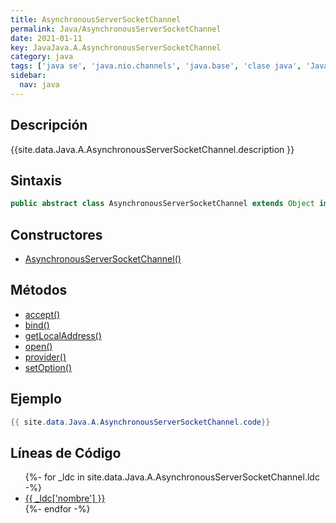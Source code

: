 ```yaml
---
title: AsynchronousServerSocketChannel
permalink: Java/AsynchronousServerSocketChannel
date: 2021-01-11
key: JavaJava.A.AsynchronousServerSocketChannel
category: java
tags: ['java se', 'java.nio.channels', 'java.base', 'clase java', 'Java 1.7']
sidebar: 
  nav: java
---
```


## Descripción
{{site.data.Java.A.AsynchronousServerSocketChannel.description }}

## Sintaxis
~~~java
public abstract class AsynchronousServerSocketChannel extends Object implements AsynchronousChannel, NetworkChannel
~~~

## Constructores
* [AsynchronousServerSocketChannel()](/Java/AsynchronousServerSocketChannel/AsynchronousServerSocketChannel/)

## Métodos
* [accept()](/Java/AsynchronousServerSocketChannel/accept)
* [bind()](/Java/AsynchronousServerSocketChannel/bind)
* [getLocalAddress()](/Java/AsynchronousServerSocketChannel/getLocalAddress)
* [open()](/Java/AsynchronousServerSocketChannel/open)
* [provider()](/Java/AsynchronousServerSocketChannel/provider)
* [setOption()](/Java/AsynchronousServerSocketChannel/setOption)

## Ejemplo
~~~java
{{ site.data.Java.A.AsynchronousServerSocketChannel.code}}
~~~

## Líneas de Código
<ul>
{%- for _ldc in site.data.Java.A.AsynchronousServerSocketChannel.ldc -%}
   <li>
       <a href="{{_ldc['url'] }}">{{ _ldc['nombre'] }}</a>
   </li>
{%- endfor -%}
</ul>
